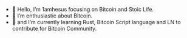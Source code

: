 - 👋 Hello, I’m 1amhesus focusing on Bitcoin and Stoic Life.
- 👀 I’m enthusiastic about Bitcoin.
- 🌱 and I’m currently learning Rust, Bitcoin Script language and LN to contribute for Bitcoin Community.

<!---
1amhesus/1amhesus is a ✨ special ✨ repository because its `README.md` (this file) appears on your GitHub profile.
You can click the Preview link to take a look at your changes.
--->
